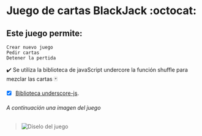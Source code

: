 # Juego de cartas BlackJack :octocat:

##  Este juego permite:
```
Crear nuevo juego
Pedir cartas
Detener la pertida
```

:heavy_check_mark: Se utiliza la biblioteca de javaScript undercore la función shuffle para mezclar las cartas :black_joker:
- [x] [Biblioteca underscore-js]([https://pages.github.com/](https://www.geeksforgeeks.org/underscore-js-_-shuffle-function/)).




###### *A continuación una imagen del juego*
>![Diselo del juego](https://user-images.githubusercontent.com/82009638/190538767-02845003-fc2e-42b4-804d-938f59eb1f76.png)
